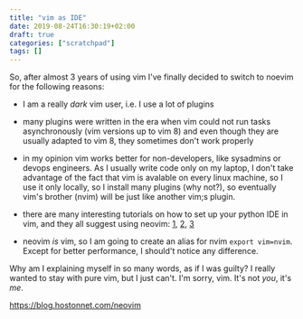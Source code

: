 ```yaml
---
title: "vim as IDE"
date: 2019-08-24T16:30:19+02:00
draft: true
categories: ["scratchpad"]
tags: []
---
```


So, after almost 3 years of using vim I've finally decided to switch to noevim for the following reasons:

- I am a really *dark* vim user, i.e. I use a lot of plugins

- many plugins were written in the era when vim could not run tasks asynchronously (vim versions up to vim 8) and even though they are usually adapted to vim 8, they sometimes don't work properly

- in my opinion vim works better for non-developers, like sysadmins or devops engineers. As I usually write code only on my laptop, I don't take advantage of the fact that vim is avalable on every linux machine, so I use it only locally, so I install many plugins (why not?), so eventually vim's brother (nvim) will be just like another vim;s plugin.

- there are many interesting tutorials on how to set up your python IDE in vim, and they all suggest using neovim: [1](https://yufanlu.net/2018/09/03/neovim-python/), [2](https://jdhao.github.io/2018/12/24/centos_nvim_install_use_guide_en/), [3](https://medium.com/@hanspinckaers/setting-up-vim-as-an-ide-for-python-773722142d1d)

- neovim *is* vim, so I am going to create an alias for nvim `export vim=nvim`. Except for better performance, I should't notice any difference.

Why am I explaining myself in so many words, as if I was guilty? I really wanted to stay with pure vim, but I just can't. I'm sorry, vim. It's not *you*, it's *me*.

https://blog.hostonnet.com/neovim
